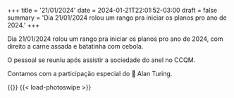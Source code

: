 +++
title = '21/01/2024'
date = 2024-01-21T22:01:52-03:00
draft = false
summary = 'Dia 21/01/2024 rolou um rango pra iniciar os planos pro ano de 2024.'
+++

Dia 21/01/2024 rolou um rango pra iniciar os planos pro ano de 2024, com direito a carne assada e batatinha com cebola.

O pessoal se reuniu após assistir a sociedade do anel no CCQM.

Contamos com a participação especial do :dog: Alan Turing.

{{<gallery thumbnail-size="210x210" />}} {{< load-photoswipe >}}
